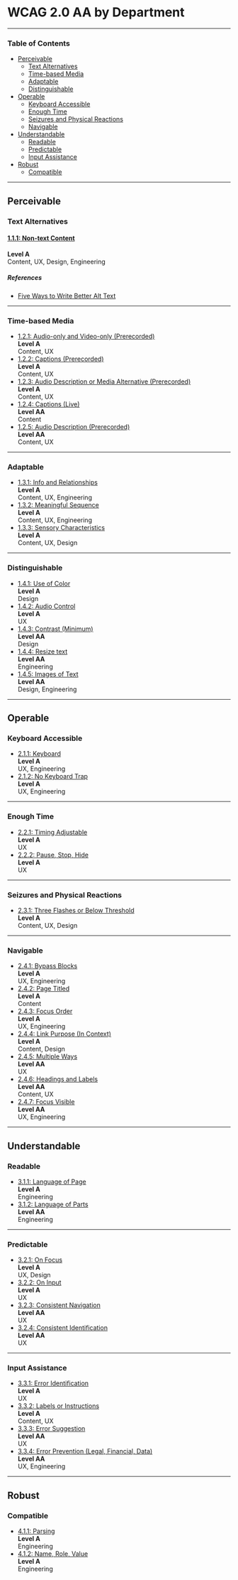 
# WCAG 2.0 AA by Department
---
### Table of Contents

- [Perceivable](#perceivable)
  * [Text Alternatives](#text-alternatives)
  * [Time-based Media](#time-based-media)
  * [Adaptable](#adaptable)
  * [Distinguishable](#distinguishable)
- [Operable](#operable)
  * [Keyboard Accessible](#keyboard-accessible)
  * [Enough Time](#enough-time)
  * [Seizures and Physical Reactions](#seizures-and-physical-reactions)
  * [Navigable](#navigable)
- [Understandable](#understandable)
  * [Readable](#readable)
  * [Predictable](#predictable)
  * [Input Assistance](#input-assistance)
- [Robust](#robust)
  * [Compatible](#compatible)
---
## Perceivable

### Text Alternatives

#### [1.1.1: Non-text Content](https://www.w3.org/WAI/WCAG21/quickref/#non-text-content)
**Level A**\
Content, UX, Design, Engineering
##### References
* [Five Ways to Write Better Alt Text](https://devyarns.com/write-better-alt-text/)
---
### Time-based Media

* [1.2.1: Audio-only and Video-only (Prerecorded)](https://www.w3.org/WAI/WCAG21/quickref/#audio-only-and-video-only-prerecorded)\
**Level A**\
Content, UX
* [1.2.2: Captions (Prerecorded)](https://www.w3.org/WAI/WCAG21/quickref/#captions-prerecorded)\
**Level A**\
Content, UX
* [1.2.3: Audio Description or Media Alternative (Prerecorded)](https://www.w3.org/WAI/WCAG21/quickref/#audio-description-or-media-alternative-prerecorded)\
**Level A**\
Content, UX
* [1.2.4: Captions (Live)](https://www.w3.org/WAI/WCAG21/quickref/#captions-live)\
**Level AA**\
Content
* [1.2.5: Audio Description (Prerecorded)](https://www.w3.org/WAI/WCAG21/quickref/#audio-description-prerecorded)\
**Level AA**\
Content, UX
---
### Adaptable

* [1.3.1: Info and Relationships](https://www.w3.org/WAI/WCAG21/quickref/#info-and-relationships)\
**Level A**\
Content, UX, Engineering
* [1.3.2: Meaningful Sequence](https://www.w3.org/WAI/WCAG21/quickref/#meaningful-sequence)\
**Level A**\
Content, UX, Engineering
* [1.3.3: Sensory Characteristics](https://www.w3.org/WAI/WCAG21/quickref/#sensory-characteristics)\
**Level A**\
Content, UX, Design
---
### Distinguishable

* [1.4.1: Use of Color](https://www.w3.org/WAI/WCAG21/quickref/#use-of-color)\
**Level A**\
Design
* [1.4.2: Audio Control](https://www.w3.org/WAI/WCAG21/quickref/#audio-control)\
**Level A**\
UX
* [1.4.3: Contrast (Minimum)](https://www.w3.org/WAI/WCAG21/quickref/#contrast-minimum)\
**Level AA**\
Design
* [1.4.4: Resize text](https://www.w3.org/WAI/WCAG21/quickref/#resize-text)\
**Level AA**\
Engineering
* [1.4.5: Images of Text](https://www.w3.org/WAI/WCAG21/quickref/#images-of-text)\
**Level AA**\
Design, Engineering
---
## Operable

### Keyboard Accessible

* [2.1.1: Keyboard](https://www.w3.org/WAI/WCAG21/quickref/#keyboard)\
**Level A**\
UX, Engineering
* [2.1.2: No Keyboard Trap](https://www.w3.org/WAI/WCAG21/quickref/#no-keyboard-trap)\
**Level A**\
UX, Engineering
---
### Enough Time

* [2.2.1: Timing Adjustable](https://www.w3.org/WAI/WCAG21/quickref/#timing-adjustable)\
**Level A**\
UX
* [2.2.2: Pause, Stop, Hide](https://www.w3.org/WAI/WCAG21/quickref/#pause-stop-hide)\
**Level A**\
UX
---
### Seizures and Physical Reactions

* [2.3.1: Three Flashes or Below Threshold](https://www.w3.org/WAI/WCAG21/quickref/#three-flashes-or-below-threshold)\
**Level A**\
Content, UX, Design
---
### Navigable

* [2.4.1: Bypass Blocks](https://www.w3.org/WAI/WCAG21/quickref/#bypass-blocks)\
**Level A**\
UX, Engineering
* [2.4.2: Page Titled](https://www.w3.org/WAI/WCAG21/quickref/#page-titled)\
**Level A**\
Content
* [2.4.3: Focus Order](https://www.w3.org/WAI/WCAG21/quickref/#focus-order)\
**Level A**\
UX, Engineering
* [2.4.4: Link Purpose (In Context)](https://www.w3.org/WAI/WCAG21/quickref/#link-purpose-in-context)\
**Level A**\
Content, Design
* [2.4.5: Multiple Ways](https://www.w3.org/WAI/WCAG21/quickref/#multiple-ways)\
**Level AA**\
UX
* [2.4.6: Headings and Labels](https://www.w3.org/WAI/WCAG21/quickref/#headings-and-labels)\
**Level AA**\
Content, UX
* [2.4.7: Focus Visible](https://www.w3.org/WAI/WCAG21/quickref/#focus-visible)\
**Level AA**\
UX, Engineering
---
## Understandable

### Readable

* [3.1.1: Language of Page](https://www.w3.org/WAI/WCAG21/quickref/#language-of-page)\
**Level A**\
Engineering
* [3.1.2: Language of Parts](https://www.w3.org/WAI/WCAG21/quickref/#language-of-parts)\
**Level AA**\
Engineering
---
### Predictable

* [3.2.1: On Focus](https://www.w3.org/WAI/WCAG21/quickref/#on-focus)\
**Level A**\
UX, Design
* [3.2.2: On Input](https://www.w3.org/WAI/WCAG21/quickref/#on-input)\
**Level A**\
UX
* [3.2.3: Consistent Navigation](https://www.w3.org/WAI/WCAG21/quickref/#consistent-navigation)\
**Level AA**\
UX
* [3.2.4: Consistent Identification](https://www.w3.org/WAI/WCAG21/quickref/#consistent-identification)\
**Level AA**\
UX
---
### Input Assistance

* [3.3.1: Error Identification](https://www.w3.org/WAI/WCAG21/quickref/#error-identification)\
**Level A**\
UX
* [3.3.2: Labels or Instructions](https://www.w3.org/WAI/WCAG21/quickref/#labels-or-instructions)\
**Level A**\
Content, UX
* [3.3.3: Error Suggestion](https://www.w3.org/WAI/WCAG21/quickref/#error-suggestion)\
**Level AA**\
UX
* [3.3.4: Error Prevention (Legal, Financial, Data)](https://www.w3.org/WAI/WCAG21/quickref/#error-prevention-legal-financial-data)\
**Level AA**\
UX, Engineering
---
## Robust

### Compatible

* [4.1.1: Parsing](https://www.w3.org/WAI/WCAG21/quickref/#parsing)\
**Level A**\
Engineering
* [4.1.2: Name, Role, Value](https://www.w3.org/WAI/WCAG21/quickref/#name-role-value)\
**Level A**\
Engineering
